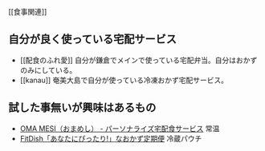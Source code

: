 [[食事関連]]

## 自分が良く使っている宅配サービス

- [[配食のふれ愛]] 自分が鎌倉でメインで使っている宅配弁当。自分はおかずのみにしている。
- [[kanau]] 奄美大島で自分が使っている冷凍おかず宅配サービス。

## 試した事無いが興味はあるもの

- [OMA MESI（おまめし） - パーソナライズ宅配食サービス](https://omamesi.jp/) 常温
- [FitDish「あなたにぴったり!」なおかず定期便](https://www.fitdish.jp/) 冷蔵パウチ

